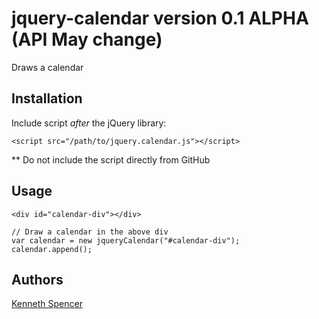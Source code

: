 # jquery-calendar version 0.1 ALPHA (API May change)

Draws a calendar 

## Installation

Include script *after* the jQuery library:

    <script src="/path/to/jquery.calendar.js"></script>

** Do not include the script directly from GitHub

## Usage

    <div id="calendar-div"></div>

    // Draw a calendar in the above div
    var calendar = new jqueryCalendar("#calendar-div");
    calendar.append();

## Authors
    
[Kenneth Spencer](https://github.com/ken-spencer)
